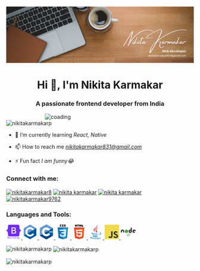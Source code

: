 ![logo](https://github.com/NikitaKarmakarP/NikitaKarmakarP/blob/main/Github%20Banner.PNG.png)
<h1 align="center">Hi 👋, I'm Nikita Karmakar</h1>
<h3 align="center">A passionate frontend developer from India</h3>
<img align="right" alt="coading" width="400" src="https://user-images.githubusercontent.com/59734313/157189039-c09b3e38-9f42-42c0-ab54-14f1574190a7.gif">

<p align="left"> <img src="https://komarev.com/ghpvc/?username=nikitakarmakarp&label=Profile%20views&color=0e75b6&style=flat" alt="nikitakarmakarp" /> </p>

- 🌱 I’m currently learning *React, Native*

- 📫 How to reach me *nikitakarmakar831@gmail.com*

- ⚡ Fun fact *I am funny😂*

<h3 align="left">Connect with me:</h3>
<p align="left">
<a href="https://twitter.com/nikitakarmakar8" target="blank"><img align="center" src="https://raw.githubusercontent.com/rahuldkjain/github-profile-readme-generator/master/src/images/icons/Social/twitter.svg" alt="nikitakarmakar8" height="30" width="40" /></a>
<a href="https://linkedin.com/in/nikita karmakar" target="blank"><img align="center" src="https://raw.githubusercontent.com/rahuldkjain/github-profile-readme-generator/master/src/images/icons/Social/linked-in-alt.svg" alt="nikita karmakar" height="30" width="40" /></a>
<a href="https://fb.com/nikita karmakar" target="blank"><img align="center" src="https://raw.githubusercontent.com/rahuldkjain/github-profile-readme-generator/master/src/images/icons/Social/facebook.svg" alt="nikita karmakar" height="30" width="40" /></a>
<a href="https://instagram.com/nikitakarmakar9762" target="blank"><img align="center" src="https://raw.githubusercontent.com/rahuldkjain/github-profile-readme-generator/master/src/images/icons/Social/instagram.svg" alt="nikitakarmakar9762" height="30" width="40" /></a>
</p>

<h3 align="left">Languages and Tools:</h3>
<p align="left"> <a href="https://getbootstrap.com" target="_blank" rel="noreferrer"> <img src="https://raw.githubusercontent.com/devicons/devicon/master/icons/bootstrap/bootstrap-plain-wordmark.svg" alt="bootstrap" width="40" height="40"/> </a> <a href="https://www.cprogramming.com/" target="_blank" rel="noreferrer"> <img src="https://raw.githubusercontent.com/devicons/devicon/master/icons/c/c-original.svg" alt="c" width="40" height="40"/> </a> <a href="https://www.w3schools.com/cpp/" target="_blank" rel="noreferrer"> <img src="https://raw.githubusercontent.com/devicons/devicon/master/icons/cplusplus/cplusplus-original.svg" alt="cplusplus" width="40" height="40"/> </a> <a href="https://www.w3schools.com/css/" target="_blank" rel="noreferrer"> <img src="https://raw.githubusercontent.com/devicons/devicon/master/icons/css3/css3-original-wordmark.svg" alt="css3" width="40" height="40"/> </a> <a href="https://www.w3.org/html/" target="_blank" rel="noreferrer"> <img src="https://raw.githubusercontent.com/devicons/devicon/master/icons/html5/html5-original-wordmark.svg" alt="html5" width="40" height="40"/> </a> <a href="https://www.java.com" target="_blank" rel="noreferrer"> <img src="https://raw.githubusercontent.com/devicons/devicon/master/icons/java/java-original.svg" alt="java" width="40" height="40"/> </a> <a href="https://developer.mozilla.org/en-US/docs/Web/JavaScript" target="_blank" rel="noreferrer"> <img src="https://raw.githubusercontent.com/devicons/devicon/master/icons/javascript/javascript-original.svg" alt="javascript" width="40" height="40"/> </a> <a href="https://nodejs.org" target="_blank" rel="noreferrer"> <img src="https://raw.githubusercontent.com/devicons/devicon/master/icons/nodejs/nodejs-original-wordmark.svg" alt="nodejs" width="40" height="40"/> </a> </p>

<p><img align="left" src="https://github-readme-stats.vercel.app/api/top-langs?username=nikitakarmakarp&show_icons=true&locale=en&layout=compact" alt="nikitakarmakarp" /></p>

<p>&nbsp;<img align="center" src="https://github-readme-stats.vercel.app/api?username=nikitakarmakarp&show_icons=true&locale=en" alt="nikitakarmakarp" /></p>

<p><img align="center" src="https://github-readme-streak-stats.herokuapp.com/?user=nikitakarmakarp&" alt="nikitakarmakarp" /></p>
